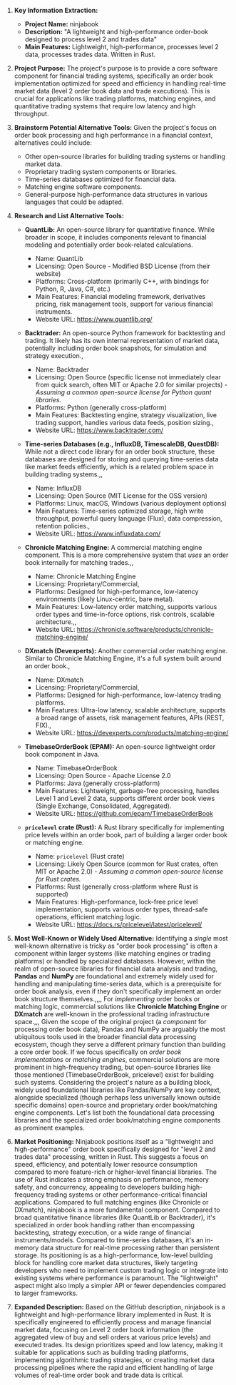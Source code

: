 1.  **Key Information Extraction:**
    *   **Project Name:** ninjabook
    *   **Description:** "A lightweight and high-performance order-book designed to process level 2 and trades data"
    *   **Main Features:** Lightweight, high-performance, processes level 2 data, processes trades data. Written in Rust.

2.  **Project Purpose:**
    The project's purpose is to provide a core software component for financial trading systems, specifically an order book implementation optimized for speed and efficiency in handling real-time market data (level 2 order book data and trade executions). This is crucial for applications like trading platforms, matching engines, and quantitative trading systems that require low latency and high throughput.

3.  **Brainstorm Potential Alternative Tools:**
    Given the project's focus on order book processing and high performance in a financial context, alternatives could include:
    *   Other open-source libraries for building trading systems or handling market data.
    *   Proprietary trading system components or libraries.
    *   Time-series databases optimized for financial data.
    *   Matching engine software components.
    *   General-purpose high-performance data structures in various languages that could be adapted.

4.  **Research and List Alternative Tools:**

    *   **QuantLib:** An open-source library for quantitative finance. While broader in scope, it includes components relevant to financial modeling and potentially order book-related calculations.
        *   Name: QuantLib
        *   Licensing: Open Source - Modified BSD License (from their website)
        *   Platforms: Cross-platform (primarily C++, with bindings for Python, R, Java, C#, etc.)
        *   Main Features: Financial modeling framework, derivatives pricing, risk management tools, support for various financial instruments.
        *   Website URL: https://www.quantlib.org/

    *   **Backtrader:** An open-source Python framework for backtesting and trading. It likely has its own internal representation of market data, potentially including order book snapshots, for simulation and strategy execution.,
        *   Name: Backtrader
        *   Licensing: Open Source (specific license not immediately clear from quick search, often MIT or Apache 2.0 for similar projects) - *Assuming a common open-source license for Python quant libraries.*
        *   Platforms: Python (generally cross-platform)
        *   Main Features: Backtesting engine, strategy visualization, live trading support, handles various data feeds, position sizing.,
        *   Website URL: https://www.backtrader.com/

    *   **Time-series Databases (e.g., InfluxDB, TimescaleDB, QuestDB):** While not a direct code library for an order book structure, these databases are designed for storing and querying time-series data like market feeds efficiently, which is a related problem space in building trading systems.,,
        *   Name: InfluxDB
        *   Licensing: Open Source (MIT License for the OSS version)
        *   Platforms: Linux, macOS, Windows (various deployment options)
        *   Main Features: Time-series optimized storage, high write throughput, powerful query language (Flux), data compression, retention policies.,
        *   Website URL: https://www.influxdata.com/

    *   **Chronicle Matching Engine:** A commercial matching engine component. This is a more comprehensive system that *uses* an order book internally for matching trades.,,
        *   Name: Chronicle Matching Engine
        *   Licensing: Proprietary/Commercial,
        *   Platforms: Designed for high-performance, low-latency environments (likely Linux-centric, bare metal).
        *   Main Features: Low-latency order matching, supports various order types and time-in-force options, risk controls, scalable architecture.,,
        *   Website URL: https://chronicle.software/products/chronicle-matching-engine/

    *   **DXmatch (Devexperts):** Another commercial order matching engine. Similar to Chronicle Matching Engine, it's a full system built around an order book.,
        *   Name: DXmatch
        *   Licensing: Proprietary/Commercial,
        *   Platforms: Designed for high-performance, low-latency trading platforms.
        *   Main Features: Ultra-low latency, scalable architecture, supports a broad range of assets, risk management features, APIs (REST, FIX).,
        *   Website URL: https://devexperts.com/products/matching-engine/

    *   **TimebaseOrderBook (EPAM):** An open-source lightweight order book component in Java.
        *   Name: TimebaseOrderBook
        *   Licensing: Open Source - Apache License 2.0
        *   Platforms: Java (generally cross-platform)
        *   Main Features: Lightweight, garbage-free processing, handles Level 1 and Level 2 data, supports different order book views (Single Exchange, Consolidated, Aggregated).
        *   Website URL: https://github.com/epam/TimebaseOrderBook

    *   **`pricelevel` crate (Rust):** A Rust library specifically for implementing price levels within an order book, part of building a larger order book or matching engine.
        *   Name: `pricelevel` (Rust crate)
        *   Licensing: Likely Open Source (common for Rust crates, often MIT or Apache 2.0) - *Assuming a common open-source license for Rust crates.*
        *   Platforms: Rust (generally cross-platform where Rust is supported)
        *   Main Features: High-performance, lock-free price level implementation, supports various order types, thread-safe operations, efficient matching logic.
        *   Website URL: https://docs.rs/pricelevel/latest/pricelevel/

5.  **Most Well-Known or Widely Used Alternative:**
    Identifying a *single* most well-known alternative is tricky as "order book processing" is often a component within larger systems (like matching engines or trading platforms) or handled by specialized databases. However, within the realm of open-source libraries for financial data analysis and trading, **Pandas** and **NumPy** are foundational and extremely widely used for handling and manipulating time-series data, which is a prerequisite for order book analysis, even if they don't specifically implement an order book structure themselves.,,,, For *implementing* order books or matching logic, commercial solutions like **Chronicle Matching Engine** or **DXmatch** are well-known in the professional trading infrastructure space.,,, Given the scope of the original project (a *component* for processing order book data), Pandas and NumPy are arguably the most ubiquitous tools used in the broader financial data processing ecosystem, though they serve a different primary function than building a core order book. If we focus specifically on *order book implementations* or *matching engines*, commercial solutions are more prominent in high-frequency trading, but open-source libraries like those mentioned (TimebaseOrderBook, pricelevel) exist for building such systems. Considering the project's nature as a building block, widely used foundational libraries like Pandas/NumPy are key context, alongside specialized (though perhaps less universally known outside specific domains) open-source and proprietary order book/matching engine components. Let's list both the foundational data processing libraries and the specialized order book/matching engine components as prominent examples.

6.  **Market Positioning:**
    Ninjabook positions itself as a "lightweight and high-performance" order book specifically designed for "level 2 and trades data" processing, written in Rust. This suggests a focus on speed, efficiency, and potentially lower resource consumption compared to more feature-rich or higher-level financial libraries. The use of Rust indicates a strong emphasis on performance, memory safety, and concurrency, appealing to developers building high-frequency trading systems or other performance-critical financial applications. Compared to full matching engines (like Chronicle or DXmatch), ninjabook is a more fundamental component. Compared to broad quantitative finance libraries (like QuantLib or Backtrader), it's specialized in order book handling rather than encompassing backtesting, strategy execution, or a wide range of financial instruments/models. Compared to time-series databases, it's an in-memory data structure for real-time processing rather than persistent storage. Its positioning is as a high-performance, low-level building block for handling core market data structures, likely targeting developers who need to implement custom trading logic or integrate into existing systems where performance is paramount. The "lightweight" aspect might also imply a simpler API or fewer dependencies compared to larger frameworks.

7.  **Expanded Description:**
    Based on the GitHub description, ninjabook is a lightweight and high-performance library implemented in Rust. It is specifically engineered to efficiently process and manage financial market data, focusing on Level 2 order book information (the aggregated view of buy and sell orders at various price levels) and executed trades. Its design prioritizes speed and low latency, making it suitable for applications such as building trading platforms, implementing algorithmic trading strategies, or creating market data processing pipelines where the rapid and efficient handling of large volumes of real-time order book and trade data is critical.
